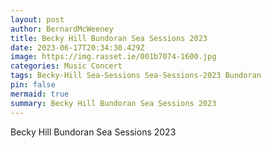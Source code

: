 ```yaml
---
layout: post
author: BernardMcWeeney
title: Becky Hill Bundoran Sea Sessions 2023
date: 2023-06-17T20:34:30.429Z
image: https://img.rasset.ie/001b7074-1600.jpg
categories: Music Concert
tags: Becky-Hill Sea-Sessions Sea-Sessions-2023 Bundoran
pin: false
mermaid: true
summary: Becky Hill Bundoran Sea Sessions 2023
---
```

Becky Hill Bundoran Sea Sessions 2023